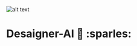 ![alt text](https://github.com/[username]/[reponame]/blob/[branch]/image.jpg?raw=true)

# Desaigner-AI :house_with_garden: :sparles:
